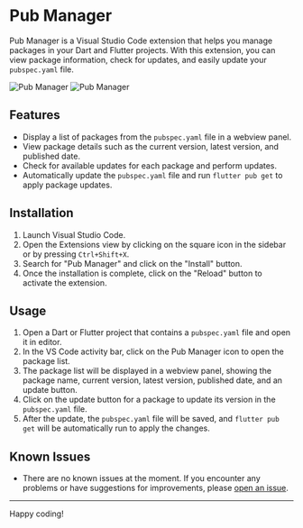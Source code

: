 # Pub Manager

Pub Manager is a Visual Studio Code extension that helps you manage packages in your Dart and Flutter projects. With this extension, you can view package information, check for updates, and easily update your `pubspec.yaml` file.

![Pub Manager]([https://](https://github.com/SchabanBo/pub_manager/blob/main/media/pub-manager.png?raw=true))
![Pub Manager]([/media/pub-manager.gif](https://github.com/SchabanBo/pub_manager/blob/main/media/pub-manager.gif?raw=true))

## Features

- Display a list of packages from the `pubspec.yaml` file in a webview panel.
- View package details such as the current version, latest version, and published date.
- Check for available updates for each package and perform updates.
- Automatically update the `pubspec.yaml` file and run `flutter pub get` to apply package updates.

## Installation

1. Launch Visual Studio Code.
2. Open the Extensions view by clicking on the square icon in the sidebar or by pressing `Ctrl+Shift+X`.
3. Search for "Pub Manager" and click on the "Install" button.
4. Once the installation is complete, click on the "Reload" button to activate the extension.

## Usage

1. Open a Dart or Flutter project that contains a `pubspec.yaml` file and open it in editor.
2. In the VS Code activity bar, click on the Pub Manager icon to open the package list.
3. The package list will be displayed in a webview panel, showing the package name, current version, latest version, published date, and an update button.
4. Click on the update button for a package to update its version in the `pubspec.yaml` file.
5. After the update, the `pubspec.yaml` file will be saved, and `flutter pub get` will be automatically run to apply the changes.

## Known Issues

- There are no known issues at the moment. If you encounter any problems or have suggestions for improvements, please [open an issue](https://github.com/SchabanBo/pub_manager/issues).

---

Happy coding!
